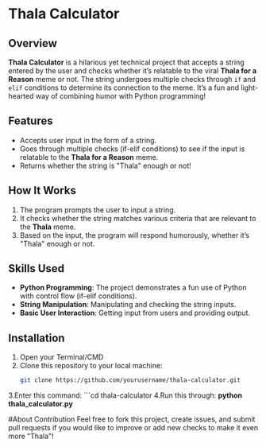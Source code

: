 # Thala Calculator

## Overview
**Thala Calculator** is a hilarious yet technical project that accepts a string entered by the user and checks whether it’s relatable to the viral **Thala for a Reason** meme or not. The string undergoes multiple checks through `if` and `elif` conditions to determine its connection to the meme. It’s a fun and light-hearted way of combining humor with Python programming!

## Features
- Accepts user input in the form of a string.
- Goes through multiple checks (if-elif conditions) to see if the input is relatable to the **Thala for a Reason** meme.
- Returns whether the string is "Thala" enough or not!

## How It Works
1. The program prompts the user to input a string.
2. It checks whether the string matches various criteria that are relevant to the **Thala** meme.
3. Based on the input, the program will respond humorously, whether it’s "Thala" enough or not.


## Skills Used
- **Python Programming**: The project demonstrates a fun use of Python with control flow (if-elif conditions).
- **String Manipulation**: Manipulating and checking the string inputs.
- **Basic User Interaction**: Getting input from users and providing output.
  
## Installation
1. Open your Terminal/CMD
2. Clone this repository to your local machine:
   ```bash
   git clone https://github.com/yourusername/thala-calculator.git
3.Enter this command: ```cd thala-calculator
4.Run this through:
 **python thala_calculator.py**

#About Contribution
Feel free to fork this project, create issues, and submit pull requests if you would like to improve or add new checks to make it even more "Thala"!